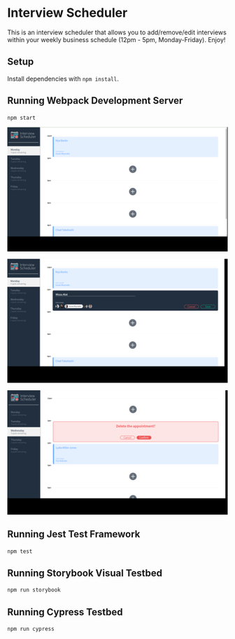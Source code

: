 # Interview Scheduler

This is an interview scheduler that allows you to add/remove/edit interviews within your weekly business schedule (12pm - 5pm, Monday-Friday). Enjoy!

## Setup

Install dependencies with `npm install`.

## Running Webpack Development Server

```sh
npm start
```
![Scheduler with Interviews](https://github.com/Gordonamaka/Interview_Scheduler_React/blob/master/docs/Page%20with%20Interviews%20Scheduled.png?raw=true)

![Creating/Editing an Interview](https://github.com/Gordonamaka/Interview_Scheduler_React/blob/master/docs/Creating%20New%20Interview.png?raw=true)

![Deleting an Interview Appointment on a different day](https://github.com/Gordonamaka/Interview_Scheduler_React/blob/master/docs/Deleting%20an%20Interview.png?raw=true)

## Running Jest Test Framework

```sh
npm test
```

## Running Storybook Visual Testbed

```sh
npm run storybook
```

## Running Cypress Testbed
```sh
npm run cypress
```
